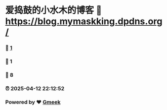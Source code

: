 # 爱捣鼓的小水木的博客 :link: https://blog.mymaskking.dpdns.org/ 
### :page_facing_up: [1](https://blog.mymaskking.dpdns.org//tag.html) 
### :speech_balloon: 1 
### :hibiscus: 8 
### :alarm_clock: 2025-04-12 22:12:52 
### Powered by :heart: [Gmeek](https://github.com/Meekdai/Gmeek)
